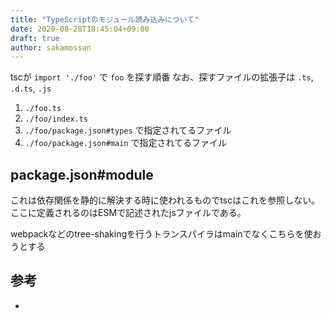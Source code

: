 ```yaml
---
title: "TypeScriptのモジュール読み込みについて"
date: 2020-08-28T18:45:04+09:00
draft: true
author: sakamossan
---
```


tscが `import './foo'` で `foo` を探す順番
なお、探すファイルの拡張子は `.ts`, `.d.ts`, `.js`

1. `./foo.ts`
1. `./foo/index.ts`
1. `./foo/package.json#types` で指定されてるファイル
1. `./foo/package.json#main` で指定されてるファイル

## package.json#module

これは依存関係を静的に解決する時に使われるものでtscはこれを参照しない。
ここに定義されるのはESMで記述されたjsファイルである。

webpackなどのtree-shakingを行うトランスパイラはmainでなくこちらを使おうとする


## 参考

- 
